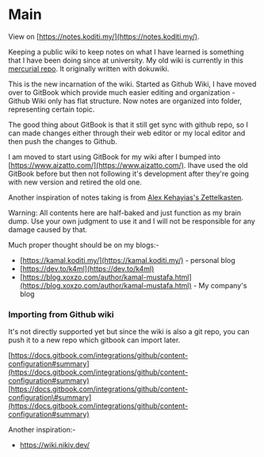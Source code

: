 # Main

View on [https://notes.koditi.my/](https://notes.koditi.my/).

Keeping a public wiki to keep notes on what I have learned is something that I have been doing since at university. My old wiki is currently in this [mercurial repo](https://hg.sr.ht/\~k4ml/k4ml\_wiki/browse). It originally written with dokuwiki.

This is the new incarnation of the wiki. Started as Github Wiki, I have moved over to GitBook which provide much easier editing and organization - Github Wiki only has flat structure. Now notes are organized into folder, representing certain topic.

The good thing about GitBook is that it still get sync with github repo, so I can made changes either through their web editor or my local editor and then push the changes to Github.

I am moved to start using GitBook for my wiki after I bumped into [https://www.aizatto.com/](https://www.aizatto.com/). Ihave used the old GitBook before but then not following it's development after they're going with new version and retired the old one.

Another inspiration of notes taking is from [Alex Kehayias's Zettelkasten](https://notes.alexkehayias.com/zettelkasten/).

Warning: All contents here are half-baked and just function as my brain dump. Use your own judgment to use it and I will not be responsible for any damage caused by that.

Much proper thought should be on my blogs:-

* [https://kamal.koditi.my/](https://kamal.koditi.my/) - personal blog
* [https://dev.to/k4ml](https://dev.to/k4ml)
* [https://blog.xoxzo.com/author/kamal-mustafa.html](https://blog.xoxzo.com/author/kamal-mustafa.html) - My company's blog

### Importing from Github wiki

It's not directly supported yet but since the wiki is also a git repo, you can push it to a new repo which gitbook can import later.

[https://docs.gitbook.com/integrations/github/content-configuration#summary](https://docs.gitbook.com/integrations/github/content-configuration#summary)
[https://docs.gitbook.com/integrations/github/content-configuration\#summary](https://docs.gitbook.com/integrations/github/content-configuration#summary)

Another inspiration:-

* https://wiki.nikiv.dev/
